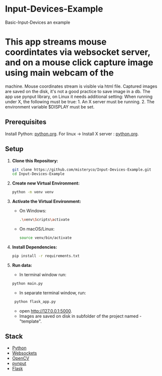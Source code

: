 # Input-Devices-Example

Basic-Input-Devices an example

# This app streams mouse coordintates via websocket server, and on a mouse click capture image using main webcam of the

machine.
Mouse coordinates stream is visible via html file.
Captured images are saved on the disk, it's not a good practice to save image in a db.
The app use pynput library, on Linux it needs additional setting:
   When running under X, the following must be true:
      1. An X server must be running.
      2. The environment variable $DISPLAY must be set.

## Prerequisites

Install Python: [python.org](https://www.python.org/downloads/).
For linux -> Install X server  :  [python.org](https://www.python.org/downloads/).

## Setup

1. **Clone this Repository:**

    ```bash
    git clone https://github.com/misteryco/Input-Devices-Example.git
    cd Input-Devices-Example
    ```

2. **Create new Virtual Environment:**

    ```bash
    python -m venv venv
    ```

3. **Activate the Virtual Environment:**

    - On Windows:

        ```bash
        .\venv\Scripts\activate
        ```

    - On macOS/Linux:

        ```bash
        source venv/bin/activate
        ```

4. **Install Dependencies:**

    ```bash
    pip install -r requirements.txt
    ```

6. **Run data:**
    - In terminal window run:
    ```bash
    python main.py
    ```
    - In separate terminal window, run:
   ```bash
    python flask_app.py
    ```
    - open http://127.0.0.1:5000.
    - Images are saved on disk in subfolder of the project named - "template".

## Stack

- [Python](https://www.python.org/)
- [Websockets](https://websockets.readthedocs.io/en/stable/index.html)
- [OpenCV](https://docs.opencv.org/4.x/)
- [pynput](https://pynput.readthedocs.io/en/latest/index.html)
- [Flask](https://flask.palletsprojects.com/en/3.0.x/)